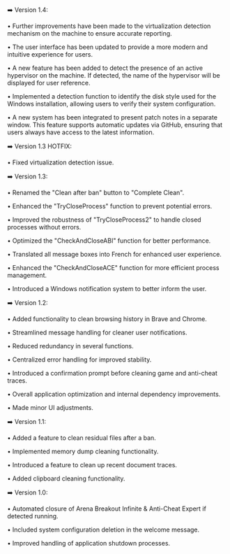 ➡️ Version 1.4:

• Further improvements have been made to the virtualization detection mechanism on the machine to ensure accurate reporting.

• The user interface has been updated to provide a more modern and intuitive experience for users.

• A new feature has been added to detect the presence of an active hypervisor on the machine. If detected, the name of the hypervisor will be displayed for user reference.

• Implemented a detection function to identify the disk style used for the Windows installation, allowing users to verify their system configuration.

• A new system has been integrated to present patch notes in a separate window. This feature supports automatic updates via GitHub, ensuring that users always have access to the latest information.



➡️ Version 1.3 HOTFIX:

• Fixed virtualization detection issue.



➡️ Version 1.3:

• Renamed the "Clean after ban" button to "Complete Clean".

• Enhanced the "TryCloseProcess" function to prevent potential errors.

• Improved the robustness of "TryCloseProcess2" to handle closed processes without errors.

• Optimized the "CheckAndCloseABI" function for better performance.

• Translated all message boxes into French for enhanced user experience.

• Enhanced the "CheckAndCloseACE" function for more efficient process management.

• Introduced a Windows notification system to better inform the user.



➡️ Version 1.2:

• Added functionality to clean browsing history in Brave and Chrome.

• Streamlined message handling for cleaner user notifications.

• Reduced redundancy in several functions.

• Centralized error handling for improved stability.

• Introduced a confirmation prompt before cleaning game and anti-cheat traces.

• Overall application optimization and internal dependency improvements.

• Made minor UI adjustments.



➡️ Version 1.1:

• Added a feature to clean residual files after a ban.

• Implemented memory dump cleaning functionality.

• Introduced a feature to clean up recent document traces.

• Added clipboard cleaning functionality.



➡️ Version 1.0:

• Automated closure of Arena Breakout Infinite & Anti-Cheat Expert if detected running.

• Included system configuration deletion in the welcome message.

• Improved handling of application shutdown processes.
